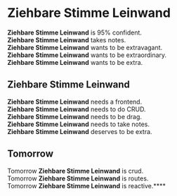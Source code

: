 # Ziehbare Stimme Leinwand

**Ziehbare Stimme Leinwand** is 95% confident.\
**Ziehbare Stimme Leinwand** takes notes.\
**Ziehbare Stimme Leinwand** wants to be extravagant. \
**Ziehbare Stimme Leinwand** wants to be extraordinary.\
**Ziehbare Stimme Leinwand** wants to be extra.

## Ziehbare Stimme Leinwand

**Ziehbare Stimme Leinwand** needs a frontend. \
**Ziehbare Stimme Leinwand** needs to do CRUD. \
**Ziehbare Stimme Leinwand** needs to be drag. \
**Ziehbare Stimme Leinwand** needs to take notes.\
**Ziehbare Stimme Leinwand** deserves to be extra.

## Tomorrow

Tomorrow **Ziehbare Stimme Leinwand** is crud. \
Tomorrow **Ziehbare Stimme Leinwand** is routes. \
Tomorrow **Ziehbare Stimme Leinwand** is reactive.\*\*\*\*
